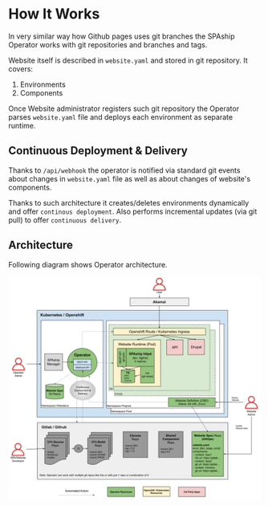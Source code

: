 # How It Works

In very similar way how Github pages uses git branches the SPAship Operator works with git repositories and branches and
tags.

Website itself is described in `website.yaml` and stored in git repository. It covers:

1. Environments
2. Components

Once Website administrator registers such git repository the Operator parses `website.yaml` file and deploys each
environment as separate runtime.

## Continuous Deployment & Delivery

Thanks to `/api/webhook` the operator is notified via standard git events about changes in `website.yaml` file as well
as about changes of website's components.

Thanks to such architecture it creates/deletes environments dynamically and offer `continous deployment`. Also performs
incremental updates (via git pull) to offer `continuous delivery`.

## Architecture

Following diagram shows Operator architecture.

![SPAship Operator Architecture](assets/architecture.svg)
